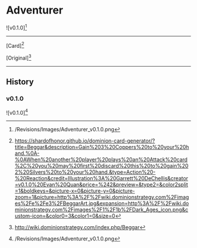 # Adventurer

![v0.1.0][^v0.1.0]

---

[Card][^Card]

[Original][^Original]

---

## History

### v0.1.0

![v0.1.0][^v0.1.0]

[^v0.1.0]: /Revisions/Images/Adventurer_v0.1.0.png
[^Card]: https://shardofhonor.github.io/dominion-card-generator/?title=Beggar&description=Gain%203%20Coppers%20to%20your%20hand.%0A-%0AWhen%20another%20player%20plays%20an%20Attack%20card%2C%20you%20may%20first%20discard%20this%20to%20gain%202%20Silvers%20to%20your%20hand.&type=Action%20-%20Reaction&credit=Illustration%3A%20Garrett%20DeChellis&creator=v0.1.0%20Evan%20Quan&price=%242&preview=&type2=&color2split=1&boldkeys=&picture-x=0&picture-y=0&picture-zoom=1&picture=http%3A%2F%2Fwiki.dominionstrategy.com%2Fimages%2Fe%2Fe3%2FBeggarArt.jpg&expansion=http%3A%2F%2Fwiki.dominionstrategy.com%2Fimages%2F1%2F1b%2FDark_Ages_icon.png&custom-icon=&color0=3&color1=0&size=0
[^Original]: http://wiki.dominionstrategy.com/index.php/Beggar
